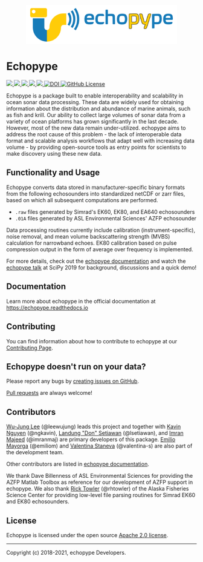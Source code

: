 <div align="center">
<img src="https://raw.githubusercontent.com/OSOceanAcoustics/echopype/master/docs/source/_static/echopype_logo_banner.png" width="400">
</div>

# Echopype

<a href="https://github.com/OSOceanAcoustics/echopype/actions/workflows/ci.yaml">
  <img src="https://github.com/OSOceanAcoustics/echopype/actions/workflows/ci.yaml/badge.svg"/>
</a>

<a href="https://echopype.readthedocs.io/en/latest/?badge=latest">
  <img src="https://readthedocs.org/projects/echopype/badge/?version=latest"/>
</a>

<a href="https://pypi.org/project/echopype/">
  <img src="https://img.shields.io/pypi/v/echopype.svg"/>
</a>

<a href="https://anaconda.org/conda-forge/echopype">
  <img src="https://img.shields.io/conda/vn/conda-forge/echopype.svg"/>
</a>

<a href="https://mybinder.org/v2/gh/OSOceanAcoustics/echopype/master">
  <img src="https://mybinder.org/badge_logo.svg"/>
</a>

<a href="https://doi.org/10.5281/zenodo.4066742">
  <img src="https://zenodo.org/badge/DOI/10.5281/zenodo.4066742.svg" alt="DOI">
</a>

<a href="https://raw.githubusercontent.com/OSOceanAcoustics/echopype/master/LICENSE">
  <img alt="GitHub License" src="https://img.shields.io/github/license/OSOceanAcoustics/echopype">
</a>

Echopype is a package built to enable interoperability and scalability in ocean sonar data processing. These data are widely used for obtaining information about the distribution and abundance of marine animals, such as fish and krill. Our ability to collect large volumes of sonar data from a variety of ocean platforms has grown significantly in the last decade. However, most of the new data remain under-utilized. echopype aims to address the root cause of this problem - the lack of interoperable data format and scalable analysis workflows that adapt well with increasing data volume - by providing open-source tools as entry points for scientists to make discovery using these new data.

## Functionality and Usage

Echopype converts data stored in manufacturer-specific binary formats from
the following echosounders into standardized netCDF or zarr files,
based on which all subsequent computations are performed.

- ``.raw`` files generated by Simrad's EK60, EK80, and EA640 echosounders
- ``.01A`` files generated by ASL Environmental Sciences' AZFP echosounder

Data processing routines currently include calibration (instrument-specific),
noise removal, and mean volume backscattering strength (MVBS) calculation
for narrowband echoes. EK80 calibration based on pulse compression output
in the form of average over frequency is implemented.

For more details, check out the [echopype documentation](https://echopype.readthedocs.io)
and watch the [echopype talk](https://www.youtube.com/watch?v=qboH7MyHrpU) 
at SciPy 2019 for background, discussions and a quick demo!

## Documentation

Learn more about echopype in the official documentation at https://echopype.readthedocs.io


## Contributing

You can find information about how to contribute to echopype at our [Contributing Page](https://echopype.readthedocs.io/en/latest/contributing.html).


## Echopype doesn't run on your data?

Please report any bugs by [creating issues on GitHub](https://medium.com/nyc-planning-digital/writing-a-proper-github-issue-97427d62a20f).

[Pull requests](https://jarednielsen.com/learn-git-fork-pull-request/) are always welcome!


Contributors
------------

[Wu-Jung Lee](http://leewujung.github.io) (@leewujung) leads this project and together with 
[Kavin Nguyen](https://github.com/ngkavin) (@ngkavin), [Landung "Don" Setiawan](https://github.com/lsetiawan) (@lsetiawan), and [Imran Majeed](https://github.com/imranmaj) (@imranmaj) are primary developers of this package.
[Emilio Mayorga](https://www.apl.washington.edu/people/profile.php?last_name=Mayorga&first_name=Emilio) (@emiliom)
and [Valentina Staneva](https://escience.washington.edu/people/valentina-staneva/) (@valentina-s)
are also part of the development team.

Other contributors are listed in [echopype documentation](https://echopype.readthedocs.io).

We thank Dave Billenness of ASL Environmental Sciences for
providing the AZFP Matlab Toolbox as reference for our
development of AZFP support in echopype.
We also thank [Rick Towler](https://github.com/rhtowler) (@rhtowler)
of the Alaska Fisheries Science Center
for providing low-level file parsing routines for
Simrad EK60 and EK80 echosounders.


License
-------

Echopype is licensed under the open source [Apache 2.0 license](https://opensource.org/licenses/Apache-2.0).


---------------

Copyright (c) 2018-2021, echopype Developers.
